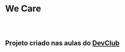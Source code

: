 <h1>We Care</h1>
<br>
<br>
<h2>Projeto criado nas aulas do <a href="https://aulas.devclub.com.br/m/home">DevClub</a></h2>
